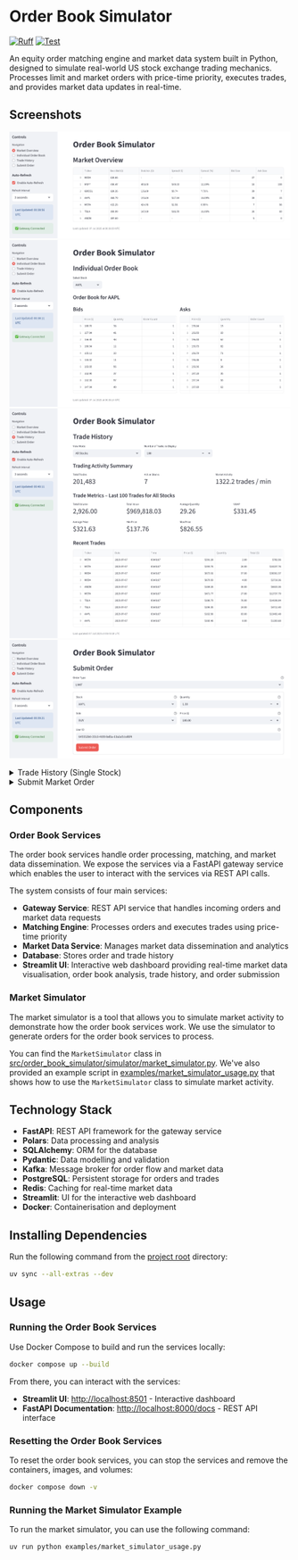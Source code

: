 # Order Book Simulator

[![Ruff](https://img.shields.io/endpoint?url=https://raw.githubusercontent.com/astral-sh/ruff/main/assets/badge/v2.json)](https://github.com/astral-sh/ruff)
[![Test](https://github.com/IsaacCheng9/order-book-simulator/actions/workflows/test.yml/badge.svg)](https://github.com/IsaacCheng9/order-book-simulator/actions/workflows/test.yml)

An equity order matching engine and market data system built in Python, designed
to simulate real-world US stock exchange trading mechanics. Processes limit and
market orders with price-time priority, executes trades, and provides market
data updates in real-time.

## Screenshots

![Market Overview](./screenshots/market_overview.png)
![Individual Order Book](./screenshots/individual_order_book.png)
![Trade History (All Stocks)](./screenshots/trade_history_all_stocks.png)
![Submit Limit Order](./screenshots/submit_limit_order.png)

<!-- markdownlint-disable-next-line MD033 -->
<details>
<!-- markdownlint-disable-next-line MD033 -->
<summary>Trade History (Single Stock)</summary>

![Trade History (Single Stock)](./screenshots/trade_history_single_stock.png)

</details>

<!-- markdownlint-disable-next-line MD033 -->
<details>
<!-- markdownlint-disable-next-line MD033 -->
<summary>Submit Market Order</summary>

![Submit Market Order](./screenshots/submit_market_order.png)

</details>

## Components

### Order Book Services

The order book services handle order processing, matching, and market data
dissemination. We expose the services via a FastAPI gateway service which
enables the user to interact with the services via REST API calls.

The system consists of four main services:

- **Gateway Service**: REST API service that handles incoming orders and market
  data requests
- **Matching Engine**: Processes orders and executes trades using price-time
  priority
- **Market Data Service**: Manages market data dissemination and analytics
- **Database**: Stores order and trade history
- **Streamlit UI**: Interactive web dashboard providing real-time market data
  visualisation, order book analysis, trade history, and order submission

### Market Simulator

The market simulator is a tool that allows you to simulate market activity to
demonstrate how the order book services work. We use the simulator to generate
orders for the order book services to process.

You can find the `MarketSimulator` class in
[src/order_book_simulator/simulator/market_simulator.py](./src/order_book_simulator/simulator/market_simulator.py).
We've also provided an example script in
[examples/market_simulator_usage.py](./examples/market_simulator_usage.py) that
shows how to use the `MarketSimulator` class to simulate market activity.

## Technology Stack

- **FastAPI**: REST API framework for the gateway service
- **Polars**: Data processing and analysis
- **SQLAlchemy**: ORM for the database
- **Pydantic**: Data modelling and validation
- **Kafka**: Message broker for order flow and market data
- **PostgreSQL**: Persistent storage for orders and trades
- **Redis**: Caching for real-time market data
- **Streamlit**: UI for the interactive web dashboard
- **Docker**: Containerisation and deployment

## Installing Dependencies

Run the following command from the [project root](./) directory:

```bash
uv sync --all-extras --dev
```

## Usage

### Running the Order Book Services

Use Docker Compose to build and run the services locally:

```bash
docker compose up --build
```

From there, you can interact with the services:

- **Streamlit UI**: [http://localhost:8501](http://localhost:8501) - Interactive
  dashboard
- **FastAPI Documentation**:
  [http://localhost:8000/docs](http://localhost:8000/docs) - REST API interface

### Resetting the Order Book Services

To reset the order book services, you can stop the services and remove the
containers, images, and volumes:

```bash
docker compose down -v
```

### Running the Market Simulator Example

To run the market simulator, you can use the following command:

```bash
uv run python examples/market_simulator_usage.py
```
